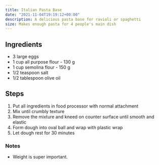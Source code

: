 ```yaml
---
title: Italian Pasta Base 
date: "2021-11-04T19:19:12+00:00"
description: A delicious pasta base for ravioli or spaghetti 
size: Makes enough pasta for 4 people's main dish
---
```

## Ingredients

- 3 large eggs
- 1 cup all purpose flour - 130 g
- 1 cup semolina flour - 150 g
- 1/2 teaspoon salt
- 1/2 tablespoon olive oil

## Steps

1. Put all ingredients in food processor with normal attachment
2. Mix until crumbly texture
3. Remove the mixture and kneed on counter surface until smooth and elastic
4. Form dough into oval ball and wrap with plastic wrap
5. Let dough rest for 30 minutes

### Notes
- Weight is super important.
